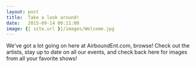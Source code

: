 ```yaml
---
layout: post
title:  Take a look around!
date:   2015-09-14 00:11:00
image: {{ site.url }}/images/Welcome.jpg
---
```

We've got a lot going on here at AirboundEnt.com, browse! Check out the artists, stay up to date on all our events, and check back here for images from all your favorite shows!